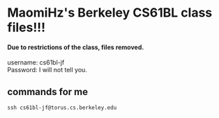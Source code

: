 # MaomiHz's Berkeley CS61BL class files!!!

#### Due to restrictions of the class, files removed. 


username: cs61bl-jf  
Password: I will not tell you.  

## commands for me

`ssh cs61bl-jf@torus.cs.berkeley.edu`  

